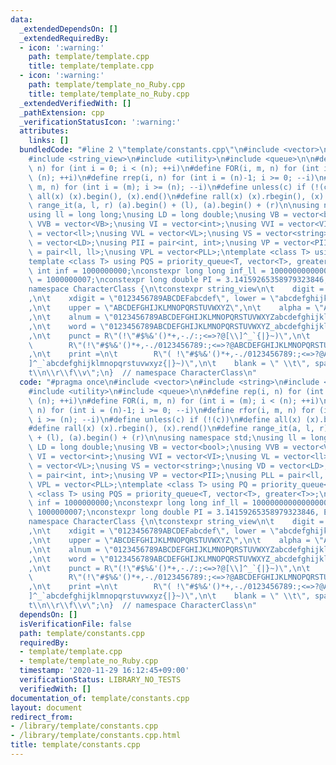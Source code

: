 ```yaml
---
data:
  _extendedDependsOn: []
  _extendedRequiredBy:
  - icon: ':warning:'
    path: template/template.cpp
    title: template/template.cpp
  - icon: ':warning:'
    path: template/template_no_Ruby.cpp
    title: template/template_no_Ruby.cpp
  _extendedVerifiedWith: []
  _pathExtension: cpp
  _verificationStatusIcon: ':warning:'
  attributes:
    links: []
  bundledCode: "#line 2 \"template/constants.cpp\"\n#include <vector>\n#include <string>\n\
    #include <string_view>\n#include <utility>\n#include <queue>\n\n#define rep(i,\
    \ n) for (int i = 0; i < (n); ++i)\n#define FOR(i, m, n) for (int i = (m); i <\
    \ (n); ++i)\n#define rrep(i, n) for (int i = (n)-1; i >= 0; --i)\n#define rfor(i,\
    \ m, n) for (int i = (m); i >= (n); --i)\n#define unless(c) if (!(c))\n#define\
    \ all(x) (x).begin(), (x).end()\n#define rall(x) (x).rbegin(), (x).rend()\n#define\
    \ range_it(a, l, r) (a).begin() + (l), (a).begin() + (r)\n\nusing namespace std;\n\
    using ll = long long;\nusing LD = long double;\nusing VB = vector<bool>;\nusing\
    \ VVB = vector<VB>;\nusing VI = vector<int>;\nusing VVI = vector<VI>;\nusing VL\
    \ = vector<ll>;\nusing VVL = vector<VL>;\nusing VS = vector<string>;\nusing VD\
    \ = vector<LD>;\nusing PII = pair<int, int>;\nusing VP = vector<PII>;\nusing PLL\
    \ = pair<ll, ll>;\nusing VPL = vector<PLL>;\ntemplate <class T> using PQ = priority_queue<T>;\n\
    template <class T> using PQS = priority_queue<T, vector<T>, greater<T>>;\nconstexpr\
    \ int inf = 1000000000;\nconstexpr long long inf_ll = 1000000000000000000ll, MOD\
    \ = 1000000007;\nconstexpr long double PI = 3.14159265358979323846, EPS = 1e-12;\n\
    namespace CharacterClass {\n\tconstexpr string_view\n\t    digit = \"0123456789\"\
    ,\n\t    xdigit = \"0123456789ABCDEFabcdef\", lower = \"abcdefghijklmnopqrstuvwxyz\"\
    ,\n\t    upper = \"ABCDEFGHIJKLMNOPQRSTUVWXYZ\",\n\t    alpha = \"ABCDEFGHIJKLMNOPQRSTUVWXYZabcdefghijklmnopqrstuvwxyz\"\
    ,\n\t    alnum = \"0123456789ABCDEFGHIJKLMNOPQRSTUVWXYZabcdefghijklmnopqrstuvwxyz\"\
    ,\n\t    word = \"0123456789ABCDEFGHIJKLMNOPQRSTUVWXYZ_abcdefghijklmnopqrstuvwxyz\"\
    ,\n\t    punct = R\"(!\"#$%&'()*+,-./:;<=>?@[\\]^_`{|}~)\",\n\t    graph =\n\t\
    \        R\"(!\"#$%&'()*+,-./0123456789:;<=>?@ABCDEFGHIJKLMNOPQRSTUVWXYZ[\\]^_`abcdefghijklmnopqrstuvwxyz{|}~)\"\
    ,\n\t    print =\n\t        R\"( !\"#$%&'()*+,-./0123456789:;<=>?@ABCDEFGHIJKLMNOPQRSTUVWXYZ[\\\
    ]^_`abcdefghijklmnopqrstuvwxyz{|}~)\",\n\t    blank = \" \\t\", space = \" \\\
    t\\n\\r\\f\\v\";\n}  // namespace CharacterClass\n"
  code: "#pragma once\n#include <vector>\n#include <string>\n#include <string_view>\n\
    #include <utility>\n#include <queue>\n\n#define rep(i, n) for (int i = 0; i <\
    \ (n); ++i)\n#define FOR(i, m, n) for (int i = (m); i < (n); ++i)\n#define rrep(i,\
    \ n) for (int i = (n)-1; i >= 0; --i)\n#define rfor(i, m, n) for (int i = (m);\
    \ i >= (n); --i)\n#define unless(c) if (!(c))\n#define all(x) (x).begin(), (x).end()\n\
    #define rall(x) (x).rbegin(), (x).rend()\n#define range_it(a, l, r) (a).begin()\
    \ + (l), (a).begin() + (r)\n\nusing namespace std;\nusing ll = long long;\nusing\
    \ LD = long double;\nusing VB = vector<bool>;\nusing VVB = vector<VB>;\nusing\
    \ VI = vector<int>;\nusing VVI = vector<VI>;\nusing VL = vector<ll>;\nusing VVL\
    \ = vector<VL>;\nusing VS = vector<string>;\nusing VD = vector<LD>;\nusing PII\
    \ = pair<int, int>;\nusing VP = vector<PII>;\nusing PLL = pair<ll, ll>;\nusing\
    \ VPL = vector<PLL>;\ntemplate <class T> using PQ = priority_queue<T>;\ntemplate\
    \ <class T> using PQS = priority_queue<T, vector<T>, greater<T>>;\nconstexpr int\
    \ inf = 1000000000;\nconstexpr long long inf_ll = 1000000000000000000ll, MOD =\
    \ 1000000007;\nconstexpr long double PI = 3.14159265358979323846, EPS = 1e-12;\n\
    namespace CharacterClass {\n\tconstexpr string_view\n\t    digit = \"0123456789\"\
    ,\n\t    xdigit = \"0123456789ABCDEFabcdef\", lower = \"abcdefghijklmnopqrstuvwxyz\"\
    ,\n\t    upper = \"ABCDEFGHIJKLMNOPQRSTUVWXYZ\",\n\t    alpha = \"ABCDEFGHIJKLMNOPQRSTUVWXYZabcdefghijklmnopqrstuvwxyz\"\
    ,\n\t    alnum = \"0123456789ABCDEFGHIJKLMNOPQRSTUVWXYZabcdefghijklmnopqrstuvwxyz\"\
    ,\n\t    word = \"0123456789ABCDEFGHIJKLMNOPQRSTUVWXYZ_abcdefghijklmnopqrstuvwxyz\"\
    ,\n\t    punct = R\"(!\"#$%&'()*+,-./:;<=>?@[\\]^_`{|}~)\",\n\t    graph =\n\t\
    \        R\"(!\"#$%&'()*+,-./0123456789:;<=>?@ABCDEFGHIJKLMNOPQRSTUVWXYZ[\\]^_`abcdefghijklmnopqrstuvwxyz{|}~)\"\
    ,\n\t    print =\n\t        R\"( !\"#$%&'()*+,-./0123456789:;<=>?@ABCDEFGHIJKLMNOPQRSTUVWXYZ[\\\
    ]^_`abcdefghijklmnopqrstuvwxyz{|}~)\",\n\t    blank = \" \\t\", space = \" \\\
    t\\n\\r\\f\\v\";\n}  // namespace CharacterClass\n"
  dependsOn: []
  isVerificationFile: false
  path: template/constants.cpp
  requiredBy:
  - template/template.cpp
  - template/template_no_Ruby.cpp
  timestamp: '2020-11-29 16:12:45+09:00'
  verificationStatus: LIBRARY_NO_TESTS
  verifiedWith: []
documentation_of: template/constants.cpp
layout: document
redirect_from:
- /library/template/constants.cpp
- /library/template/constants.cpp.html
title: template/constants.cpp
---
```

